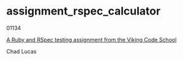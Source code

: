 # assignment_rspec_calculator

01134

[A Ruby and RSpec testing assignment from the Viking Code School](http://www.vikingcodeschool.com)

Chad Lucas